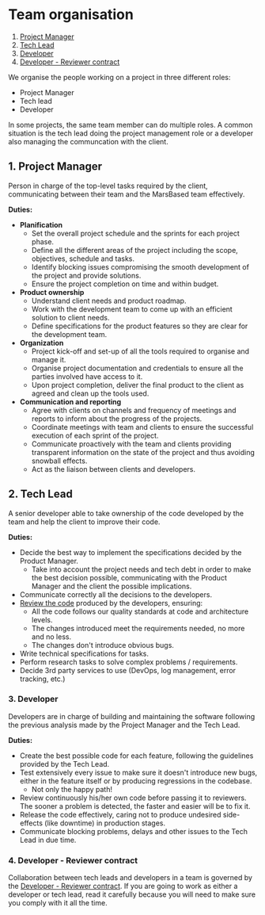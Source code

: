 #  Team organisation

1. [Project Manager](#ProjectManager)
2. [Tech Lead](#TechLead)
3. [Developer](#Developer)
4. [Developer - Reviewer contract](#Contract)

We organise the people working on a project in three different roles:

- Project Manager
- Tech lead
- Developer

In some projects, the same team member can do multiple roles. A common situation is the tech lead doing the project management role or a developer also managing the communcation with the client.

## 1. <a name='ProjectManager'></a>Project Manager

Person in charge of the top-level tasks required by the client, communicating between their team and the MarsBased team effectively.

__Duties:__

- __Planification__
  - Set the overall project schedule and the sprints for each project phase.
  - Define all the different areas of the project including the scope, objectives, schedule and tasks.
  - Identify blocking issues compromising the smooth development of the project and provide solutions.
  - Ensure the project completion on time and within budget.
- __Product ownership__
  - Understand client needs and product roadmap.
  - Work with the development team to come up with an efficient solution to client needs.
  - Define specifications for the product features so they are clear for the development team.
- __Organization__
  - Project kick-off and set-up of all the tools required to organise and manage it.
  - Organise project documentation and credentials to ensure all the parties involved have access to it.
  - Upon project completion, deliver the final product to the client as agreed and clean up the tools used.
- __Communication and reporting__
  - Agree with clients on channels and frequency of meetings and reports to inform about the progress of the projects.
  - Coordinate meetings with team and clients to ensure the successful execution of each sprint of the project.
  - Communicate proactively with the team and clients providing transparent information on the state of the project and thus avoiding snowball effects.
  - Act as the liaison between clients and developers.

## 2. <a name='TechLead'></a>Tech Lead

A senior developer able to take ownership of the code developed by the team and help the client to improve their code.

__Duties:__

- Decide the best way to implement the specifications decided by the Product Manager.
  - Take into account the project needs and tech debt in order to make the best decision possible, communicating with the Product Manager and the client the possible implications.
- Communicate correctly all the decisions to the developers.
- [Review the code](/guides/development/code-reviews-guidelines.md) produced by the developers, ensuring:
  - All the code follows our quality standards at code and architecture levels.
  - The changes introduced meet the requirements needed, no more and no less.
  - The changes don't introduce obvious bugs.
- Write technical specifications for tasks.
- Perform research tasks to solve complex problems / requirements.
- Decide 3rd party services to use (DevOps, log management, error tracking, etc.)

### 3. <a name='Developer'></a>Developer

Developers are in charge of building and maintaining the software following the previous analysis made by the Project Manager and the Tech Lead.

__Duties:__

- Create the best possible code for each feature, following the guidelines provided by the Tech Lead.
- Test extensively every issue to make sure it doesn't introduce new bugs, either in the feature itself or by producing regressions in the codebase.
  - Not only the happy path!
- Review continuously his/her own code before passing it to reviewers. The sooner a problem is detected, the faster and easier will be to fix it.
- Release the code effectively, caring not to produce undesired side-effects (like downtime) in production stages.
- Communicate blocking problems, delays and other issues to the Tech Lead in due time.

### 4. <a name='Contract'></a>Developer - Reviewer contract

Collaboration between tech leads and developers in a team is governed by the [Developer - Reviewer contract](/guides/development/developer-reviewer-contract.md). If you are going to work as either a developer or tech lead, read it carefully because you will need to make sure you comply with it all the time.
